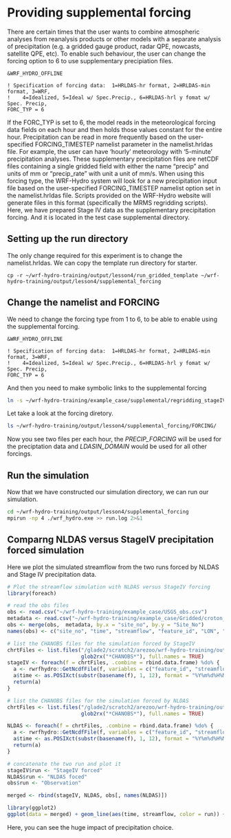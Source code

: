 # Providing supplemental forcing

There are certain times that the user wants to combine atmospheric analyses from reanalysis products or other models with a separate analysis of precipitation (e.g. a gridded gauge product, radar QPE, nowcasts, satellite QPE, etc). To enable such behaviour, the user can change the forcing option to 6 to use supplementary precipiation files.

```
&WRF_HYDRO_OFFLINE

! Specification of forcing data:  1=HRLDAS-hr format, 2=HRLDAS-min format, 3=WRF,
!    4=Idealized, 5=Ideal w/ Spec.Precip., 6=HRLDAS-hrl y fomat w/ Spec. Precip,
FORC_TYP = 6
```

If the FORC_TYP is set to 6, the model reads in the meteorological forcing data fields on each hour and then holds those values constant for the entire hour. Precipitation can be read in more frequently based on the user-specified FORCING_TIMESTEP namelist parameter in the namelist.hrldas file. For example, the user can have ‘hourly’ meteorology with ‘5-minute’ precipitation analyses. These supplementary precipitation files are netCDF files containing a single gridded field with either the name “precip” and units of mm or “precip_rate” with unit a unit of mm/s. When using this forcing type, the WRF-Hydro system will look for a new precipitation input file based on the user-specified FORCING_TIMESTEP namelist option set in the namelist.hrldas file. Scripts provided on the WRF-Hydro website will generate files in this format (specifically the MRMS regridding scripts). Here, we have prepared Stage IV data as the supplementary precipitation forcing. And it is located in the test case supplemental directory. 

## Setting up the run directory
The only change required for this experiment is to change the namelist.hrldas. We can copy the template run directory for starter. 
```
cp -r ~/wrf-hydro-training/output/lesson4/run_gridded_template ~/wrf-hydro-training/output/lesson4/supplemental_forcing
```
## Change the namelist and FORCING
We need to change the forcing type from 1 to 6, to be able to enable using the supplemental forcing. 

```
&WRF_HYDRO_OFFLINE

! Specification of forcing data:  1=HRLDAS-hr format, 2=HRLDAS-min format, 3=WRF,
!    4=Idealized, 5=Ideal w/ Spec.Precip., 6=HRLDAS-hrl y fomat w/ Spec. Precip,
FORC_TYP = 6
```

And then you need to make symbolic links to the supplemental forcing

```bash
ln -s ~/wrf-hydro-training/example_case/supplemental/regridding_stageIV/20110* ~/wrf-hydro-training/output/lesson4/supplemental_forcing/FORCING/
```

Let take a look at the forcing diretory.

```bash
ls ~/wrf-hydro-training/output/lesson4/supplemental_forcing/FORCING/
```

Now you see two files per each hour, the *PRECIP_FORCING* will be used for the preciptation data and *LDASIN_DOMAIN* would be used for all other forcings. 

## Run the simulation
Now that we have constructed our simulation directory, we can run our simulation.

```bash
cd ~/wrf-hydro-training/output/lesson4/supplemental_forcing
mpirun -np 4 ./wrf_hydro.exe >> run.log 2>&1
```
## Comparng NLDAS versus StageIV precipitation forced simulation

Here we plot the simulated streamflow from the two runs forced by NLDAS and Stage IV precipitation data. 
```R
# Plot the streamflow simulation with NLDAS versus StageIV forcing
library(foreach)

# read the obs files
obs <- read.csv("~/wrf-hydro-training/example_case/USGS_obs.csv")
metadata <- read.csv("~/wrf-hydro-training/example_case/Gridded/croton_frxst_pts.csv")
obs <- merge(obs,  metadata, by.x = "site_no", by.y = "Site_No")
names(obs) <- c("site_no", "time", "streamflow", "feature_id", "LON", "LAT", "STATION")

# list the CHANOBS files for the simulation forced by StageIV
chrtFiles <- list.files("/glade2/scratch2/arezoo/wrf-hydro-training/output/lesson4/supplemental_forcing",
                        glob2rx("*CHANOBS*"), full.names = TRUE)
stageIV <- foreach(f = chrtFiles, .combine = rbind.data.frame) %do% {
  a <- rwrfhydro::GetNcdfFile(f, variables = c("feature_id", "streamflow"), quiet = TRUE)
  a$time <- as.POSIXct(substr(basename(f), 1, 12), format = "%Y%m%d%H%M", tz = "UTC")
  return(a)
}

# list the CHANOBS files for the simulation forced by NLDAS
chrtFiles <- list.files("/glade2/scratch2/arezoo/wrf-hydro-training/output/lesson4/run_gridded_baseline/",
                        glob2rx("*CHANOBS*"), full.names = TRUE)

NLDAS <- foreach(f = chrtFiles, .combine = rbind.data.frame) %do% {
  a <- rwrfhydro::GetNcdfFile(f, variables = c("feature_id", "streamflow"), quiet = TRUE)
  a$time <- as.POSIXct(substr(basename(f), 1, 12), format = "%Y%m%d%H%M", tz = "UTC")
  return(a)
}

# concatenate the two run and plot it
stageIV$run <- "StageIV forced"
NLDAS$run <- "NLDAS foced"
obs$run <- "Observation"

merged <- rbind(stageIV, NLDAS, obs[, names(NLDAS)])

library(ggplot2)
ggplot(data = merged) + geom_line(aes(time, streamflow, color = run)) + facet_wrap(~feature_id)
```
Here, you can see the huge impact of precipitation choice.



